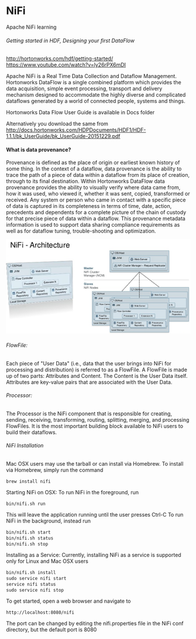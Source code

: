 # NiFi
Apache NiFi learning

###### Getting started in HDF, Designing your first DataFlow
http://hortonworks.com/hdf/getting-started/
https://www.youtube.com/watch?v=ly26rPX6mDI

Apache NiFi is a Real Time Data Collection and Dataflow Management. Hortonworks DataFlow is a single combined platform which provides the data acquisition, simple event processing, transport and delivery mechanism designed to accommodate the highly diverse and complicated dataflows generated by a world of connected people, systems and things.

Hortonworks Data Flow User Guide is available in Docs folder

Alternatively you download the same from http://docs.hortonworks.com/HDPDocuments/HDF1/HDF-1.1.1/bk_UserGuide/bk_UserGuide-20151229.pdf


#### What is data provenance?
Provenance is defined as the place of origin or earliest known history of some thing. In the context of a dataflow, data provenance is the ability to trace the path of a piece of data within a dataflow from its place of creation, through to its final destination. Within Hortonworks DataFlow data provenance provides the ability to visually verify where data came from, how it was used, who viewed it, whether it was sent, copied, transformed or received. Any system or person who came in contact with a specific piece of data is captured in its completeness in terms of time, date, action, precedents and dependents for a complete picture of the chain of custody for that precise piece of data within a dataflow. This provenance metadata information is used to support data sharing compliance requirements as well as for dataflow tuning, trouble-shooting and optimization.

![alt text](https://github.com/mcapavan/NiFi/blob/master/Images/building-data-pipelines-for-solr-with-apache-nifi-12-638.png "NiFi Architecture")

###### FlowFile:
Each piece of "User Data" (i.e., data that the user brings into NiFi for processing and distribution) is referred to as a FlowFile. A FlowFile is made up of two parts: Attributes and Content. The Content is the User Data itself. Attributes are key-value pairs that are associated with the User Data.
###### Processor:
The Processor is the NiFi component that is responsible for creating, sending, receiving, transforming, routing, splitting, merging, and processing FlowFiles. It is the most important building block available to NiFi users to build their dataflows.

###### NiFi Installation

Mac OSX users may use the tarball or can install via Homebrew.
To install via Homebrew, simply run the command
```
brew install nifi
```

Starting NiFi on OSX:
To run NiFi in the foreground, run
```
bin/nifi.sh run
```
This will leave the application running until the user presses Ctrl-C
To run NiFi in the background, instead run
```
bin/nifi.sh start
bin/nifi.sh status
bin/nifi.sh stop
```
Installing as a Service: Currently, installing NiFi as a service is supported only for Linux and Mac OSX users
```
bin/nifi.sh install
sudo service nifi start
service nifi status
sudo service nifi stop
```
To get started, open a web browser and navigate to
```
http://localhost:8080/nifi
```
The port can be changed by editing the nifi.properties file in the NiFi conf directory, but the default port is 8080
